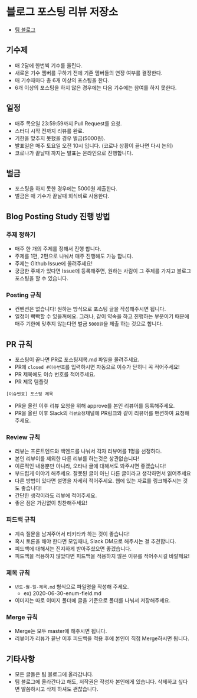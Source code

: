 # **블로그 포스팅 리뷰 저장소**

- [팀 블로그](https://blog-posting.github.io/)

## 기수제

- 매 2달에 한번씩 기수를 올린다.
- 새로운 기수 멤버를 구하기 전에 기존 멤버들의 연장 여부를 결정한다.
- 매 기수때마다 총 6개 이상의 포스팅을 한다.
- 6개 이상의 포스팅을 하지 않은 경우에는 다음 기수에는 참여를 하지 못한다.

## **일정**

- 매주 목요일 23:59:59까지 Pull Request를 요청.
- 스터디 시작 전까지 리뷰를 완료.
- 기한을 맞추지 못했을 경우 벌금(5000원).
- 발표일은 매주 토요일 오전 10시 입니다. (코로나 상황이 끝나면 다시 논의)
- 코로나가 끝날때 까지는 발표는 온라인으로 진행합니다.

## 벌금

- 포스팅을 하지 못한 경우에는 5000원 제출한다.
- 벌금은 매 기수가 끝날때 회식비로 사용한다.

## **Blog Posting Study 진행 방법**

### **주제 정하기**

- 매주 한 개의 주제를 정해서 진행 합니다.
- 주제를 1편, 2편으로 나눠서 매주 진행해도 가능 합니다.
- 주제는 Github Issue에 올려주세요!
- 궁금한 주제가 있다면 Issue에 등록해주면, 원하는 사람이 그 주제를 가지고 블로그 포스팅을 할 수 있습니다.

### **Posting 규칙**

- 컨벤션은 없습니다! 원하는 방식으로 포스팅 글을 작성해주시면 됩니다.
- 일정이 빡빡할 수 있을꺼에요. 그러나, 같이 약속을 하고 진행하는 부분이기 때문에 매주 기한에 맞추지 않는다면 벌금 `5000원`을 제출 하는 것으로 합니다.

## **PR 규칙**

- 포스팅이 끝나면 PR로 포스팅제목.md 파일을 올려주세요.
- PR에 `closed #이슈번호`를 입력하시면 자동으로 이슈가 닫히니 꼭 적어주세요!
- PR 제목에도 이슈 번호를 적어주세요.
- PR 제목 템플릿

```
[이슈번호] 포스팅 제목
```

- PR을 올린 이후 리뷰 요청을 위해 approve를 본인 리뷰어를 등록해주세요.
- PR을 올린 이후 Slack의 `리뷰요청`채널에 PR링크와 같이 리뷰어를 맨션하여 요청해주세요.

### **Review 규칙**

- 리뷰는 프론트엔드와 백엔드를 나눠서 각자 리뷰어를 1명을 선정하다.
- 본인 리뷰이를 제외한 다른 리뷰를 하는것은 상관없습니다!
- 이론적인 내용뿐만 아니라, 오타나 글에 대해서도 봐주시면 좋겠습니다!
- 부드럽게 이야기 해주세요. 잘못된 글이 아닌 다른 글이라고 생각하면서 읽어주세요
- 다른 방법이 있다면 설명을 자세히 적어주세요. 웹에 있는 자료를 링크해주시는 것도 좋습니다!
- 간단한 생각이라도 리뷰에 적어주세요.
- 좋은 점은 가감없이 칭찬해주세요!

### **피드백 규칙**

- 계속 질문을 남겨주어서 티키타카 하는 것이 좋습니다!
- 혹시 토론을 해야 한다면 모임때나, Slack DM으로 해주시는 걸 추천합니다.
- 피드백에 대해서는 진지하게 받아주셨으면 좋겠습니다.
- 피드백을 적용하지 않았다면 피드백을 적용하지 않은 이유를 적어주시길 바랄께요!

### **제목 규칙**

- `년도-월-일-제목.md` 형식으로 파일명을 작성해 주세요.
    - ex) 2020-06-30-enum-field.md
- 이미지는 따로 이미지 폴더에 글을 기준으로 폴더를 나눠서 저장해주세요.

### **Merge 규칙**

- Merge는 모두 master에 해주시면 됩니다.
- 리뷰어가 리뷰가 끝난 이후 피드백을 적용 후에 본인이 직접 Merge하시면 됩니다.

## **기타사항**

- 모든 글들은 팀 블로그에 올라갑니다.
- 팀 블로그에 올라간다고 해도, 저작권은 작성자 본인에게 있습니다. 삭제하고 싶다면 말씀하시고 삭제 하셔도 괜찮습니다.
